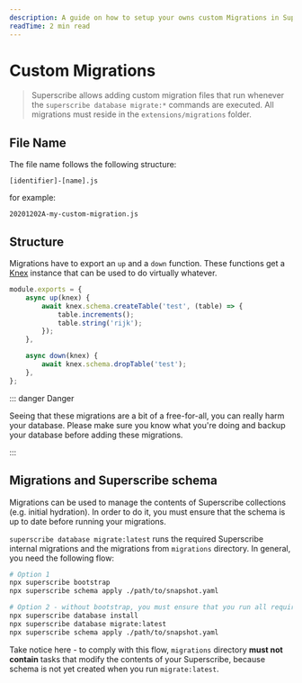 ```yaml
---
description: A guide on how to setup your owns custom Migrations in Superscribe.
readTime: 2 min read
---
```


# Custom Migrations

> Superscribe allows adding custom migration files that run whenever the `superscribe database migrate:*` commands are
> executed. All migrations must reside in the `extensions/migrations` folder.

## File Name

The file name follows the following structure:

```
[identifier]-[name].js
```

for example:

```
20201202A-my-custom-migration.js
```

## Structure

Migrations have to export an `up` and a `down` function. These functions get a [Knex](http://knexjs.org) instance that
can be used to do virtually whatever.

```js
module.exports = {
	async up(knex) {
		await knex.schema.createTable('test', (table) => {
			table.increments();
			table.string('rijk');
		});
	},

	async down(knex) {
		await knex.schema.dropTable('test');
	},
};
```

::: danger Danger

Seeing that these migrations are a bit of a free-for-all, you can really harm your database. Please make sure you know
what you're doing and backup your database before adding these migrations.

:::

## Migrations and Superscribe schema

Migrations can be used to manage the contents of Superscribe collections (e.g. initial hydration). In order to do it, you
must ensure that the schema is up to date before running your migrations.

`superscribe database migrate:latest` runs the required Superscribe internal migrations and the migrations from `migrations`
directory. In general, you need the following flow:

```sh
# Option 1
npx superscribe bootstrap
npx superscribe schema apply ./path/to/snapshot.yaml

# Option 2 - without bootstrap, you must ensure that you run all required `bootstrap` tasks
npx superscribe database install
npx superscribe database migrate:latest
npx superscribe schema apply ./path/to/snapshot.yaml
```

Take notice here - to comply with this flow, `migrations` directory **must not contain** tasks that modify the contents
of your Superscribe, because schema is not yet created when you run `migrate:latest`.
